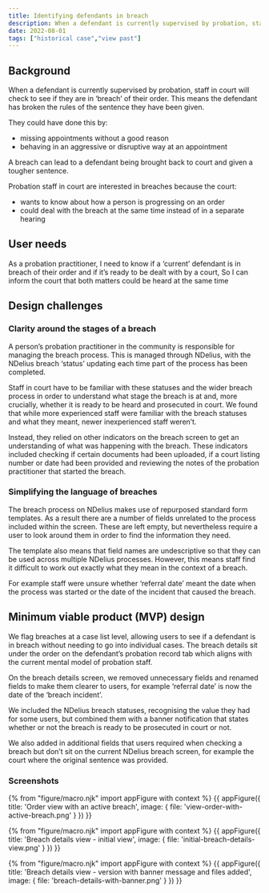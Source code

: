 ```yaml
---
title: Identifying defendants in breach
description: When a defendant is currently supervised by probation, staff in court will check to see if they are in ‘breach’ of their order. This means the defendant has broken the rules of the sentence they have been given.
date: 2022-08-01
tags: ["historical case","view past"]
---
```


## Background
When a defendant is currently supervised by probation, staff in court will check to see if they are in ‘breach’ of their order. This means the defendant has broken the rules of the sentence they have been given.

They could have done this by:
- missing appointments without a good reason
- behaving in an aggressive or disruptive way at an appointment

A breach can lead to a defendant being brought back to court and given a tougher sentence.

Probation staff in court are interested in breaches because the court:
- wants to know about how a person is progressing on an order
- could deal with the breach at the same time instead of in a separate hearing

## User needs
As a probation practitioner,
I need to know if a ‘current’ defendant is in breach of their order and if it’s ready to be dealt with by a court,
So I can inform the court that both matters could be heard at the same time

## Design challenges

### Clarity around the stages of a breach
A person’s probation practitioner in the community is responsible for managing the breach process. This is managed through NDelius, with the NDelius breach ‘status’ updating each time part of the process has been completed.

Staff in court have to be familiar with these statuses and the wider breach process in order to understand what stage the breach is at and, more crucially, whether it is ready to be heard and prosecuted in court. We found that while more experienced staff were familiar with the breach statuses and what they meant, newer inexperienced staff weren’t.

Instead, they relied on other indicators on the breach screen to get an understanding of what was happening with the breach. These indicators included checking if certain documents had been uploaded, if a court listing number or date had been provided and reviewing the notes of the probation practitioner that started the breach.

### Simplifying the language of breaches
The breach process on NDelius makes use of repurposed standard form templates. As a result there are a number of fields unrelated to the process included within the screen. These are left empty, but nevertheless require a user to look around them in order to find the information they need.

The template also means that field names are undescriptive so that they can be used across multiple NDelius processes. However, this means staff find it difficult to work out exactly what they mean in the context of a breach.

For example staff were unsure whether ‘referral date’ meant the date when the process was started or the date of the incident that caused the breach.

## Minimum viable product (MVP) design
We flag breaches at a case list level, allowing users to see if a defendant is in breach without needing to go into individual cases. The breach details sit under the order on the defendant’s probation record tab which aligns with the current mental model of probation staff.

On the breach details screen, we removed unnecessary fields and renamed fields to make them clearer to users, for example ‘referral date’ is now the date of the ‘breach incident’.

We included the NDelius breach statuses, recognising the value they had for some users, but combined them with a banner notification that states whether or not the breach is ready to be prosecuted in court or not.

We also added in additional fields that users required when checking a breach but don’t sit on the current NDelius breach screen, for example the court where the original sentence was provided.

### Screenshots
{% from "figure/macro.njk" import appFigure with context %}
{{ appFigure({
  title: 'Order view with an active breach',
  image: {
    file: 'view-order-with-active-breach.png'
  }
}) }}

{% from "figure/macro.njk" import appFigure with context %}
{{ appFigure({
  title: 'Breach details view - initial view',
  image: {
    file: 'initial-breach-details-view.png'
  }
}) }}

{% from "figure/macro.njk" import appFigure with context %}
{{ appFigure({
  title: 'Breach details view - version with banner message and files added',
  image: {
    file: 'breach-details-with-banner.png'
  }
}) }}
